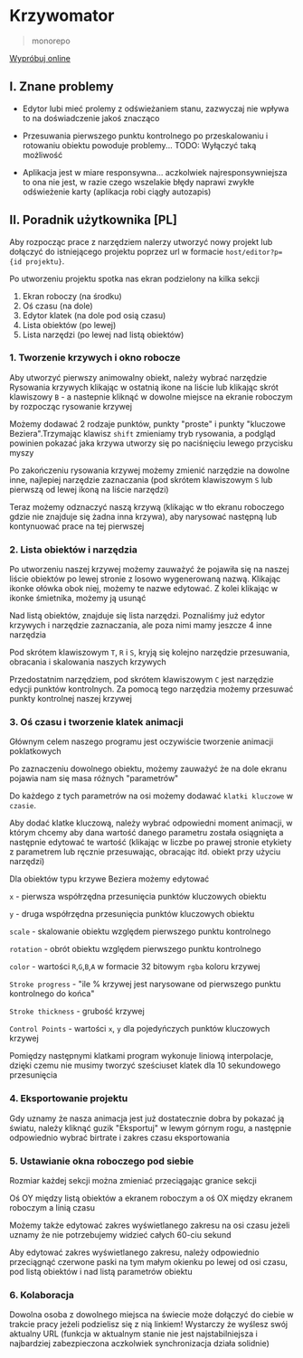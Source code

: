 # Krzywomator
>monorepo

[Wypróbuj online](https://github.com)

## I. Znane problemy

- Edytor lubi mieć prolemy z odświeżaniem stanu, zazwyczaj nie wpływa to na doświadczenie jakoś znacząco

- Przesuwania pierwszego punktu kontrolnego po przeskalowaniu i rotowaniu obiektu powoduje problemy... TODO: Wyłączyć taką możliwość

- Aplikacja jest w miare responsywna... aczkolwiek najresponsywniejsza to ona nie jest, w razie czego wszelakie błędy naprawi zwykłe odświeżenie karty (aplikacja robi ciągły autozapis)

## II. Poradnik użytkownika [PL]

Aby rozpocząc prace z narzędziem nalerzy utworzyć nowy projekt lub dołączyć do istniejącego projektu poprzez url w formacie `host/editor?p={id projektu}`. 

Po utworzeniu projektu spotka nas ekran podzielony na kilka sekcji

1. Ekran roboczy (na środku)
2. Oś czasu (na dole)
3. Edytor klatek (na dole pod osią czasu)
4. Lista obiektów (po lewej)
5. Lista narzędzi (po lewej nad listą obiektów)

### 1. Tworzenie krzywych i okno robocze

Aby utworzyć pierwszy animowalny obiekt, należy wybrać narzędzie Rysowania krzywych klikając w ostatnią ikone na liście lub klikając skrót klawiszowy `B` - a nastepnie kliknąć w dowolne miejsce na ekranie roboczym by rozpocząc rysowanie krzywej

Możemy dodawać 2 rodzaje punktów, punkty "proste" i punkty "kluczowe Beziera".Trzymając klawisz `shift` zmieniamy tryb rysowania, a podgląd powinien pokazać jaka krzywa utworzy się po naciśnięciu lewego przycisku myszy

Po zakończeniu rysowania krzywej możemy zmienić narzędzie na dowolne inne, najlepiej narzędzie zaznaczania (pod skrótem klawiszowym `S` lub pierwszą od lewej ikoną na liście narzędzi)

Teraz możemy odznaczyć naszą krzywą (klikając w tło ekranu roboczego gdzie nie znajduje się żadna inna krzywa), aby narysować następną lub kontynuować prace na tej pierwszej

### 2. Lista obiektów i narzędzia

Po utworzeniu naszej krzywej możemy zauważyć że pojawiła się na naszej liście obiektów po lewej stronie z losowo wygenerowaną nazwą. Klikając ikonke ołówka obok niej, możemy te nazwe edytować. Z kolei klikając w ikonke śmietnika, możemy ją usunąć


Nad listą obiektów, znajduje się lista narzędzi. Poznaliśmy już edytor krzywych i narzędzie zaznaczania, ale poza nimi mamy jeszcze 4 inne narzędzia

Pod skrótem klawiszowym `T`, `R` i `S`, kryją się kolejno narzędzie przesuwania, obracania i skalowania naszych krzywych

Przedostatnim narzędziem, pod skrótem klawiszowym `C` jest narzędzie edycji punktów kontrolnych. Za pomocą tego narzędzia możemy przesuwać punkty kontrolnej naszej krzywej

### 3. Oś czasu i tworzenie klatek animacji

Głównym celem naszego programu jest oczywiście tworzenie animacji poklatkowych

Po zaznaczeniu dowolnego obiektu, możemy zauważyć że na dole ekranu pojawia nam się masa różnych "parametrów"

Do każdego z tych parametrów na osi możemy dodawać `klatki kluczowe` w `czasie`.

Aby dodać klatke kluczową, należy wybrać odpowiedni moment animacji, w którym chcemy aby dana wartość danego parametru została osiągnięta a następnie edytować te wartość (klikając w liczbe po prawej stronie etykiety z parametrem lub ręcznie przesuwając, obracając itd. obiekt przy użyciu narzędzi)

Dla obiektów typu krzywe Beziera możemy edytować

`x` - pierwsza współrzędna przesunięcia punktów kluczowych obiektu 

`y` - druga współrzędna przesunięcia punktów kluczowych obiektu 

`scale` - skalowanie obiektu względem pierwszego punktu kontrolnego

`rotation` - obrót obiektu względem pierwszego punktu kontrolnego

`color` - wartości `R`,`G`,`B`,`A`  w formacie 32 bitowym `rgba` koloru krzywej

`Stroke progress` - "ile % krzywej jest narysowane od pierwszego punktu kontrolnego do końca"

`Stroke thickness` - grubość krzywej

`Control Points` - wartości `x`, `y` dla pojedyńczych punktów kluczowych krzywej

Pomiędzy następnymi klatkami program wykonuje liniową interpolacje, dzięki czemu nie musimy tworzyć sześciuset klatek dla 10 sekundowego przesunięcia

### 4. Eksportowanie projektu

Gdy uznamy że nasza animacja jest już dostatecznie dobra by pokazać ją światu, należy kliknąć guzik "Eksportuj" w lewym górnym rogu, a następnie odpowiednio wybrać birtrate i zakres czasu eksportowania


### 5. Ustawianie okna roboczego pod siebie

Rozmiar każdej sekcji można zmieniać przeciągając granice sekcji 

Oś OY między listą obiektów a ekranem roboczym a oś OX między ekranem roboczym a linią czasu

Możemy także edytować zakres wyświetlanego zakresu na osi czasu jeżeli uznamy że nie potrzebujemy widzieć całych 60-ciu sekund

Aby edytować zakres wyświetlanego zakresu, należy odpowiednio przeciągnąć czerwone paski na tym małym okienku po lewej od osi czasu, pod listą obiektów i nad listą parametrów obiektu

### 6. Kolaboracja

Dowolna osoba z dowolnego miejsca na świecie może dołączyć do ciebie w trakcie pracy jeżeli podzielisz się z nią linkiem! Wystarczy że wyślesz swój aktualny URL (funkcja w aktualnym stanie nie jest najstabilniejsza i najbardziej zabezpieczona aczkolwiek synchronizacja działa solidnie)
